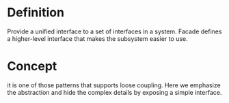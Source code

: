 # Definition
Provide a unified interface to a set of interfaces in a system. Facade defines a higher-level interface that makes the subsystem easier to use.

# Concept
it is one of those patterns that supports loose coupling. Here we emphasize the abstraction and hide the complex details by exposing a simple interface.
